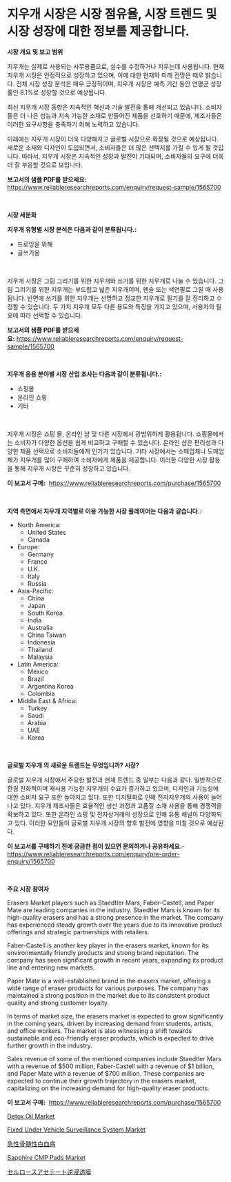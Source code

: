 <p><h1>지우개 시장은 시장 점유율, 시장 트렌드 및 시장 성장에 대한 정보를 제공합니다.</h1></p><p><strong>시장 개요 및 보고 범위</strong></p>
<p><p>지우개는 실제로 사용되는 사무용품으로, 실수를 수정하거나 지우는데 사용됩니다. 현재 지우개 시장은 안정적으로 성장하고 있으며, 이에 대한 현재와 미래 전망은 매우 밝습니다. 전체 시장 성장 분석은 매우 긍정적이며, 지우개 시장은 예측 기간 동안 연평균 성장률인 8.1%로 성장할 것으로 예상됩니다.</p><p>최신 지우개 시장 동향은 지속적인 혁신과 기술 발전을 통해 개선되고 있습니다. 소비자들은 더 나은 성능과 지속 가능한 소재로 만들어진 제품을 선호하기 때문에, 제조사들은 이러한 요구사항을 충족하기 위해 노력하고 있습니다.</p><p>미래에는 지우개 시장이 더욱 다양해지고 글로벌 시장으로 확장될 것으로 예상됩니다. 새로운 소재와 디자인이 도입되면서, 소비자들은 더 많은 선택지를 가질 수 있게 될 것입니다. 따라서, 지우개 시장은 지속적인 성장과 발전이 기대되며, 소비자들의 요구에 더욱 더 잘 부응할 것으로 보입니다.</p></p>
<p><strong>보고서의 샘플 PDF를 받으세요:</strong> <a href="https://www.reliableresearchreports.com/enquiry/request-sample/1565700">https://www.reliableresearchreports.com/enquiry/request-sample/1565700</a></p>
<p>&nbsp;</p>
<p><strong>시장 세분화</strong></p>
<p><strong>지우개 유형별 시장 분석은 다음과 같이 분류됩니다.:</strong></p>
<p><ul><li>드로잉을 위해</li><li>글쓰기용</li></ul></p>
<p>&nbsp;</p>
<p><p>지우개 시장은 그림 그리기를 위한 지우개와 쓰기를 위한 지우개로 나눌 수 있습니다. 그림 그리기를 위한 지우개는 부드럽고 넓은 지우개이며, 펜슬 또는 색연필로 그릴 때 사용됩니다. 반면에 쓰기를 위한 지우개는 선명하고 정교한 지우개로 필기를 잘 정리하고 수정할 수 있습니다. 두 가지 지우개 모두 다른 용도와 특징을 가지고 있으며, 사용자의 필요에 따라 선택할 수 있습니다.</p></p>
<p><strong>보고서의 샘플 PDF를 받으세요:</strong>&nbsp;<a href="https://www.reliableresearchreports.com/enquiry/request-sample/1565700">https://www.reliableresearchreports.com/enquiry/request-sample/1565700</a></p>
<p>&nbsp;</p>
<p><strong> 지우개 응용 분야별 시장 산업 조사는 다음과 같이 분류됩니다.:</strong></p>
<p><ul><li>쇼핑몰</li><li>온라인 쇼핑</li><li>기타</li></ul></p>
<p>&nbsp;</p>
<p><p>지우개 시장은 쇼핑 몰, 온라인 샵 및 다른 시장에서 광범위하게 활용됩니다. 쇼핑몰에서는 소비자가 다양한 옵션을 쉽게 비교하고 구매할 수 있습니다. 온라인 샵은 편리성과 다양한 제품 선택으로 소비자들에게 인기가 있습니다. 기타 시장에서는 소매업체나 도매업체가 지우개를 많이 구매하여 소비자에게 제품을 제공합니다. 이러한 다양한 시장 활용을 통해 지우개 시장은 꾸준히 성장하고 있습니다.</p></p>
<p><strong>이 보고서 구매:</strong>&nbsp; <a href="https://www.reliableresearchreports.com/purchase/1565700">https://www.reliableresearchreports.com/purchase/1565700</a></p>
<p>&nbsp;</p>
<p><strong>지역 측면에서 지우개 지역별로 이용 가능한 시장 플레이어는 다음과 같습니다.:</strong></p>
<p><ul>
    <li>
        North America:
        <ul>
            <li>United States</li>
            <li>Canada</li>
        </ul>
    </li>
    <li>
        Europe:
        <ul>
            <li>Germany</li>
            <li>France</li>
            <li>U.K.</li>
            <li>Italy</li>
            <li>Russia</li>
        </ul>
    </li>
    <li>
        Asia-Pacific:
        <ul>
            <li>China</li>
            <li>Japan</li>
            <li>South Korea</li>
            <li>India</li>
            <li>Australia</li>
            <li>China Taiwan</li>
            <li>Indonesia</li>
            <li>Thailand</li>
            <li>Malaysia</li>
        </ul>
    </li>
    <li>
        Latin America:
        <ul>
            <li>Mexico</li>
            <li>Brazil</li>
            <li>Argentina Korea</li>
            <li>Colombia</li>
        </ul>
    </li>
    <li>
        Middle East & Africa:
        <ul>
            <li>Turkey</li>
            <li>Saudi</li>
            <li>Arabia</li>
            <li>UAE</li>
            <li>Korea</li>
        </ul>
    </li>
    </ul></p>
<p>&nbsp;</p>
<p><strong>글로벌 지우개 의 새로운 트렌드는 무엇입니까? 시장?</strong></p>
<p><p>글로벌 지우개 시장에서 주요한 발전과 현재 트렌드 중 일부는 다음과 같다. 일반적으로 환경 친화적이며 재사용 가능한 지우개의 수요가 증가하고 있으며, 디자인과 기능성에 대한 소비자 요구 또한 높아지고 있다. 또한 디지털화로 인해 전자지우개의 사용이 늘어나고 있다. 지우개 제조사들은 효율적인 생산 과정과 고품질 소재 사용을 통해 경쟁력을 확보하고 있다. 또한 온라인 쇼핑 및 전자상거래의 성장으로 인해 유통 채널이 다양화되고 있다. 이러한 요인들이 글로벌 지우개 시장의 향후 발전에 영향을 미칠 것으로 예상된다.</p></p>
<p><strong>이 보고서를 구매하기 전에 궁금한 점이 있으면 문의하거나 공유하세요.</strong>- <a href="https://www.reliableresearchreports.com/enquiry/pre-order-enquiry/1565700">https://www.reliableresearchreports.com/enquiry/pre-order-enquiry/1565700</a></p>
<p>&nbsp;</p>
<p><strong>주요 시장 참여자</strong></p>
<p><p>Erasers Market players such as Staedtler Mars, Faber-Castell, and Paper Mate are leading companies in the industry. Staedtler Mars is known for its high-quality erasers and has a strong presence in the market. The company has experienced steady growth over the years due to its innovative product offerings and strategic partnerships with retailers.</p><p>Faber-Castell is another key player in the erasers market, known for its environmentally friendly products and strong brand reputation. The company has seen significant growth in recent years, expanding its product line and entering new markets.</p><p>Paper Mate is a well-established brand in the erasers market, offering a wide range of eraser products for various purposes. The company has maintained a strong position in the market due to its consistent product quality and strong customer loyalty.</p><p>In terms of market size, the erasers market is expected to grow significantly in the coming years, driven by increasing demand from students, artists, and office workers. The market is also witnessing a shift towards sustainable and eco-friendly eraser products, which is expected to drive further growth in the industry.</p><p>Sales revenue of some of the mentioned companies include Staedtler Mars with a revenue of $500 million, Faber-Castell with a revenue of $1 billion, and Paper Mate with a revenue of $700 million. These companies are expected to continue their growth trajectory in the erasers market, capitalizing on the increasing demand for high-quality eraser products.</p></p>
<p><strong>이 보고서 구매:</strong>&nbsp;&nbsp;<a href="https://www.reliableresearchreports.com/purchase/1565700">https://www.reliableresearchreports.com/purchase/1565700</a></p>
<p><p><a href="https://github.com/rahu1506/Market-Research-Report-List-3/blob/main/detox-oil-market.md">Detox Oil Market</a></p><p><a href="https://chivalrous-flock-a86.notion.site/Fixed-Under-Vehicle-Surveillance-System-Market-Dynamics-2024-2031-Also-about-Its-Market-Trends-Pro-9ff85501c53c4ff890a510ff613843d7">Fixed Under Vehicle Surveillance System Market</a></p><p><a href="https://medium.com/@evekerluke2023/%E6%80%A5%E6%80%A7%E9%AA%A8%E9%AB%84%E6%80%A7%E7%99%BD%E8%A1%80%E7%97%85%E3%81%AE%E5%B8%82%E5%A0%B4%E5%88%86%E6%9E%90-%E3%81%9D%E3%81%AEcagr-%E5%B8%82%E5%A0%B4%E3%82%BB%E3%82%B0%E3%83%A1%E3%83%B3%E3%83%86%E3%83%BC%E3%82%B7%E3%83%A7%E3%83%B3-%E3%81%8A%E3%82%88%E3%81%B3%E3%82%B0%E3%83%AD%E3%83%BC%E3%83%90%E3%83%AB%E7%94%A3%E6%A5%AD%E6%A6%82%E8%A6%81-44f273f65170">急性骨髄性白血病</a></p><p><a href="https://view.publitas.com/reportprime-1/sapphire-cmp-pads-market-research-report-reveals-the-latest-trends-and-opportunities-of-this-market-for-period-from-2024-2031/">Sapphire CMP Pads Market</a></p><p><a href="https://medium.com/@chloekessler01/%E3%82%BB%E3%83%AB%E3%83%AD%E3%83%BC%E3%82%B9%E3%82%A2%E3%82%BB%E3%83%86%E3%83%BC%E3%83%88%E9%80%86%E6%B5%B8%E9%80%8F%E8%86%9C%E5%B8%82%E5%A0%B4%E3%81%AF-%E5%B8%82%E5%A0%B4%E3%82%B7%E3%82%A7%E3%82%A2-%E5%B8%82%E5%A0%B4%E3%83%88%E3%83%AC%E3%83%B3%E3%83%89-%E5%B8%82%E5%A0%B4%E6%88%90%E9%95%B7%E3%81%AB%E9%96%A2%E3%81%99%E3%82%8B%E6%83%85%E5%A0%B1%E3%82%92%E6%8F%90%E4%BE%9B%E3%81%97%E3%81%BE%E3%81%99-1afd7d0dc464">セルロースアセテート逆浸透膜</a></p></p>
